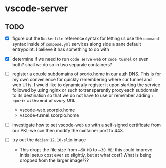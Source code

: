 
# vscode-server

## TODO

- [x] figure out the `Dockerfile` reference syntax
for letting us use the `command` syntax inside of 
`compose.yml` services along side a sane default 
entrypoint. I believe it has something to do with

- [x] determine if we need to run `code serve-web` or `code tunnel` or even
both? shall we do so in two separate containers?

- [ ] register a couple subdomains of scorio.home in our auth DNS. This is
for my own convenience for quickly remembering where our tunnel and web UI
is. I would like to dynamically register it upon starting the service 
followed by using nginx or such to transparently proxy each subdomain to its
destination so that we do not have to use or remember adding `:<port>` at the
end of every URI.
  * vscode-web.scorpio.home
  * vscode-tunnel.scorpio.home

- [ ] investigate how to set vscode-web up with a self-signed certificate from
our PKI; we can then modify the container port to 443.

- [ ] try out the `debian:12.10-slim` image
  * This drops the file size from ~`50 MB` to
  ~`30 MB`; this could improve initial setup cost
  ever so slightly, but at what cost? What is being
  dropped from the larger image???
